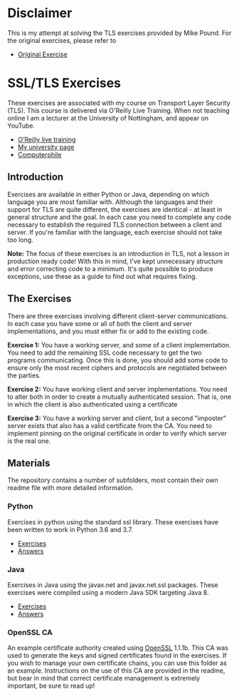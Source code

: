 # Disclaimer

This is my attempt at solving the TLS exercises provided by Mike Pound. For the original exercises, please refer to 
- [Original Exercise](https://github.com/mikepound/tls-exercises)
# SSL/TLS Exercises

These exercises are associated with my course on Transport Layer Security (TLS). This course is delivered via O'Reilly Live Training. When not teaching online I am a lecturer at the University of Nottingham, and appear on YouTube.

- [O’Reilly live training](https://www.oreilly.com/live-training/courses/expert-transport-layer-security-tls/0636920282907)
- [My university page](https://www.nottingham.ac.uk/research/groups/cvl/people/michael.pound)
- [Computerphile](https://youtube.com/computerphile)

## Introduction
Exercises are available in either Python or Java, depending on which language you are most familiar with. Although the languages and their support for TLS are quite different, the exercises are identical - at least in general structure and the goal. In each case you need to complete any code necessary to establish the required TLS connection between a client and server. If you're familiar with the language, each exercise should not take too long.

**Note:** The focus of these exercises is an introduction in TLS, not a lesson in production ready code! With this in mind, I've kept unnecessary structure and error correcting code to a minimum. It's quite possible to produce exceptions, use these as a guide to find out what requires fixing.

## The Exercises
There are three exercises involving different client-server communications. In each case you have some or all of both the client and server implementations, and you must either fix or add to the existing code.

**Exercise 1:** You have a working server, and some of a client implementation. You need to add the remaining SSL code necessary to get the two programs communicating. Once this is done, you should add some code to ensure only the most recent ciphers and protocols are negotiated between the parties.

**Exercise 2:** You have working client and server implementations. You need to alter both in order to create a mutually authenticated session. That is, one in which the client is also authenticated using a certificate

**Exercise 3:** You have a working server and client, but a second "imposter" server exists that also has a valid certificate from the CA. You need to implement pinning on the original certificate in order to verify which server is the real one.

## Materials
The repository contains a number of subfolders, most contain their own readme file with more detailed information.
### Python
Exercises in python using the standard ssl library. These exercises have been written to work in Python 3.6 and 3.7.
- [Exercises](./python/)
- [Answers](answers/python/)

### Java
Exercises in Java using the javax.net and javax.net.ssl packages. These exercises were compiled using a modern Java SDK targeting Java 8.
- [Exercises](./java/)
- [Answers](answers/java/)

### OpenSSL CA
An example certificate authority created using [OpenSSL](https://www.openssl.org/) 1.1.1b. This CA was used to generate the keys and signed certificates found in the exercises. If you wish to manage your own certificate chains, you can use this folder as an example. Instructions on the use of this CA are provided in the readme, but bear in mind that correct certificate management is extremely important, be sure to read up!
